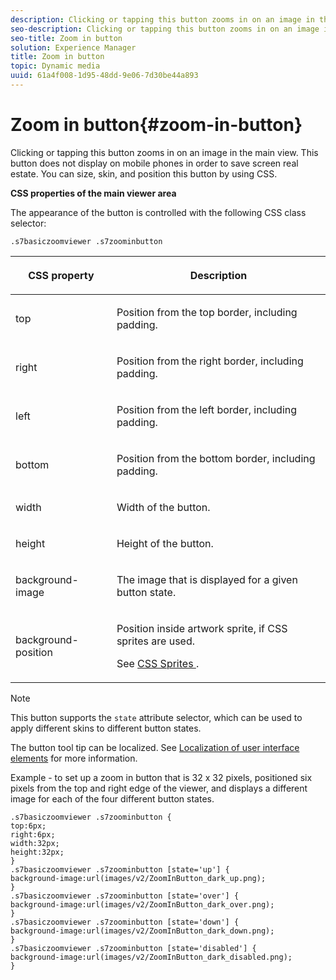 ```yaml
---
description: Clicking or tapping this button zooms in on an image in the main view. This button does not display on mobile phones in order to save screen real estate. You can size, skin, and position this button by using CSS.
seo-description: Clicking or tapping this button zooms in on an image in the main view. This button does not display on mobile phones in order to save screen real estate. You can size, skin, and position this button by using CSS.
seo-title: Zoom in button
solution: Experience Manager
title: Zoom in button
topic: Dynamic media
uuid: 61a4f008-1d95-48dd-9e06-7d30be44a893
---
```


# Zoom in button{#zoom-in-button}

Clicking or tapping this button zooms in on an image in the main view. This button does not display on mobile phones in order to save screen real estate. You can size, skin, and position this button by using CSS.

<a id="section_061E550C1C1D4DB2BD663A898895B38C"></a>

**CSS properties of the main viewer area**

The appearance of the button is controlled with the following CSS class selector:

```
.s7basiczoomviewer .s7zoominbutton
```

<table id="table_94EE3F5BBE4547C0B4943471CEE7EDE4"> 
 <thead> 
  <tr> 
   <th colname="col1" class="entry"> <p> CSS property </p> </th> 
   <th colname="col2" class="entry"> <p>Description </p> </th> 
  </tr> 
 </thead>
 <tbody> 
  <tr> 
   <td colname="col1"> <p> <span class="codeph"> top </span> </p> </td> 
   <td colname="col2"> <p>Position from the top border, including padding. </p> </td> 
  </tr> 
  <tr> 
   <td colname="col1"> <p> <span class="codeph"> right </span> </p> </td> 
   <td colname="col2"> <p>Position from the right border, including padding. </p> </td> 
  </tr> 
  <tr> 
   <td colname="col1"> <p> <span class="codeph"> left </span> </p> </td> 
   <td colname="col2"> <p>Position from the left border, including padding. </p> </td> 
  </tr> 
  <tr> 
   <td colname="col1"> <p> <span class="codeph"> bottom </span> </p> </td> 
   <td colname="col2"> <p>Position from the bottom border, including padding. </p> </td> 
  </tr> 
  <tr> 
   <td colname="col1"> <p> <span class="codeph"> width </span> </p> </td> 
   <td colname="col2"> <p>Width of the button. </p> </td> 
  </tr> 
  <tr> 
   <td colname="col1"> <p> <span class="codeph"> height </span> </p> </td> 
   <td colname="col2"> <p>Height of the button. </p> </td> 
  </tr> 
  <tr> 
   <td colname="col1"> <p> <span class="codeph"> background-image </span> </p> </td> 
   <td colname="col2"> <p>The image that is displayed for a given button state. </p> </td> 
  </tr> 
  <tr> 
   <td colname="col1"> <p> <span class="codeph"> background-position </span> </p> </td> 
   <td colname="col2"> <p> Position inside artwork sprite, if CSS sprites are used. </p> <p>See <a href="../../../c-html5-s7-aem-asset-viewers/c-html5-20-basic-zoom-viewer-about/c-html5-20-basic-zoom-viewer-customizingviewer/c-html5-20-basic-zoom-viewer-customizingviewer.md#section-9b6d8d601cb441d08214dada7bb4eddc" format="dita" scope="local"> CSS Sprites </a>. </p> </td> 
  </tr> 
 </tbody> 
</table>

>[!NOTE]
>
>This button supports the `state` attribute selector, which can be used to apply different skins to different button states.

The button tool tip can be localized. See [Localization of user interface elements](../../../c-html5-s7-aem-asset-viewers/c-html5-20-basic-zoom-viewer-about/c-html5-20-basic-zoom-viewer-localization.md#concept-cbfc39344c494eb7b9f6a272cff0cc74) for more information.

Example - to set up a zoom in button that is 32 x 32 pixels, positioned six pixels from the top and right edge of the viewer, and displays a different image for each of the four different button states.

```
.s7basiczoomviewer .s7zoominbutton { 
top:6px; 
right:6px; 
width:32px; 
height:32px; 
} 
.s7basiczoomviewer .s7zoominbutton [state='up'] { 
background-image:url(images/v2/ZoomInButton_dark_up.png); 
} 
.s7basiczoomviewer .s7zoominbutton [state='over'] {  
background-image:url(images/v2/ZoomInButton_dark_over.png); 
} 
.s7basiczoomviewer .s7zoominbutton [state='down'] {  
background-image:url(images/v2/ZoomInButton_dark_down.png); 
} 
.s7basiczoomviewer .s7zoominbutton [state='disabled'] { 
background-image:url(images/v2/ZoomInButton_dark_disabled.png); 
}
```

